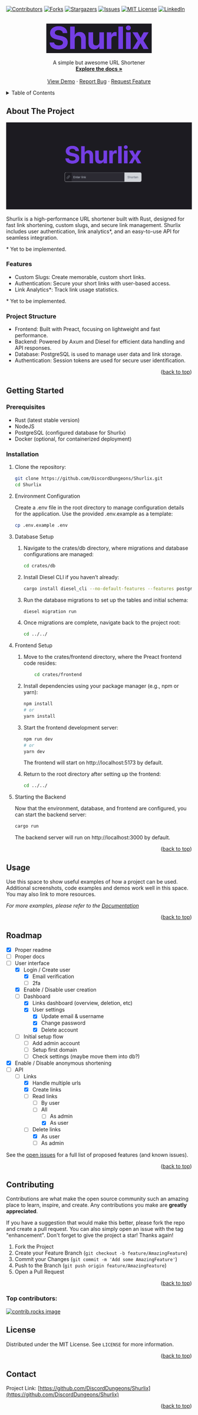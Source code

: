 <!-- Improved compatibility of back to top link: See: https://github.com/othneildrew/Best-README-Template/pull/73 -->
<a id="readme-top"></a>
<!--
*** Thanks for checking out the Best-README-Template. If you have a suggestion
*** that would make this better, please fork the repo and create a pull request
*** or simply open an issue with the tag "enhancement".
*** Don't forget to give the project a star!
*** Thanks again! Now go create something AMAZING! :D
-->



<!-- PROJECT SHIELDS -->
<!--
*** I'm using markdown "reference style" links for readability.
*** Reference links are enclosed in brackets [ ] instead of parentheses ( ).
*** See the bottom of this document for the declaration of the reference variables
*** for contributors-url, forks-url, etc. This is an optional, concise syntax you may use.
*** https://www.markdownguide.org/basic-syntax/#reference-style-links
-->
[![Contributors][contributors-shield]][contributors-url]
[![Forks][forks-shield]][forks-url]
[![Stargazers][stars-shield]][stars-url]
[![Issues][issues-shield]][issues-url]
[![MIT License][license-shield]][license-url]
[![LinkedIn][linkedin-shield]][linkedin-url]


<!-- PROJECT LOGO -->
<br />
<div align="center">
  <a href="https://github.com/DiscordDungeons/Shurlix">
    <img src="images/logo.png" alt="Logo" height="80">
  </a>

  <p align="center">
    A simple but awesome URL Shortener
    <br />
    <a href="https://github.com/DiscordDungeons/Shurlix"><strong>Explore the docs »</strong></a>
    <br />
    <br />
    <a href="https://github.com/DiscordDungeons/Shurlix">View Demo</a>
    ·
    <a href="https://github.com/DiscordDungeons/Shurlix/issues/new?labels=bug&template=bug-report---.md">Report Bug</a>
    ·
    <a href="https://github.com/DiscordDungeons/Shurlix/issues/new?labels=enhancement&template=feature-request---.md">Request Feature</a>
  </p>
</div>



<!-- TABLE OF CONTENTS -->
<details>
  <summary>Table of Contents</summary>
  <ol>
    <li>
      <a href="#about-the-project">About The Project</a>
    </li>
    <li>
      <a href="#getting-started">Getting Started</a>
      <ul>
        <li><a href="#prerequisites">Prerequisites</a></li>
        <li><a href="#installation">Installation</a></li>
      </ul>
    </li>
    <li><a href="#usage">Usage</a></li>
    <li><a href="#roadmap">Roadmap</a></li>
    <li><a href="#contributing">Contributing</a></li>
    <li><a href="#license">License</a></li>
    <li><a href="#contact">Contact</a></li>
  </ol>
</details>



<!-- ABOUT THE PROJECT -->
## About The Project

![Shurlix main screen](images/shurlix-main.png)

Shurlix is a high-performance URL shortener built with Rust, designed for fast link shortening, custom slugs, and secure link management. Shurlix includes user authentication, link analytics*, and an easy-to-use API for seamless integration.

\* Yet to be implemented.

### Features

- Custom Slugs: Create memorable, custom short links.
- Authentication: Secure your short links with user-based access.
- Link Analytics*: Track link usage statistics.

\* Yet to be implemented.

### Project Structure

- Frontend: Built with Preact, focusing on lightweight and fast performance.
- Backend: Powered by Axum and Diesel for efficient data handling and API responses.
- Database: PostgreSQL is used to manage user data and link storage.
- Authentication: Session tokens are used for secure user identification.


<p align="right">(<a href="#readme-top">back to top</a>)</p>


<!-- GETTING STARTED -->
## Getting Started

### Prerequisites

- Rust (latest stable version)
- NodeJS
- PostgreSQL (configured database for Shurlix)
- Docker (optional, for containerized deployment)

### Installation

1. Clone the repository:
    ```bash
    git clone https://github.com/DiscordDungeons/Shurlix.git
    cd Shurlix
    ```
2. Environment Configuration

    Create a .env file in the root directory to manage configuration details for the application. Use the provided .env.example as a template:

    ```bash
    cp .env.example .env
    ```
3. Database Setup
    1. Navigate to the crates/db directory, where migrations and database configurations are managed:
        ```bash
        cd crates/db
        ```
    2. Install Diesel CLI if you haven’t already:
        ```bash
        cargo install diesel_cli --no-default-features --features postgres
        ```
    3. Run the database migrations to set up the tables and initial schema:
        ```bash
        diesel migration run
        ```
    4. Once migrations are complete, navigate back to the project root:
        ```bash
        cd ../../
        ```
4. Frontend Setup
    1. Move to the crates/frontend directory, where the Preact frontend code resides:
        ```bash
            cd crates/frontend
        ```
    2. Install dependencies using your package manager (e.g., npm or yarn):
        ```bash
        npm install
        # or
        yarn install
        ```
    3. Start the frontend development server:
        ```bash
        npm run dev
        # or
        yarn dev
        ```
    
        The frontend will start on http://localhost:5173 by default.
    4. Return to the root directory after setting up the frontend:
        ```bash
        cd ../../
        ```
5. Starting the Backend

    Now that the environment, database, and frontend are configured, you can start the backend server:

    ```bash
    cargo run
    ```

    The backend server will run on http://localhost:3000 by default.

<p align="right">(<a href="#readme-top">back to top</a>)</p>



<!-- USAGE EXAMPLES -->
## Usage

Use this space to show useful examples of how a project can be used. Additional screenshots, code examples and demos work well in this space. You may also link to more resources.

_For more examples, please refer to the [Documentation](https://example.com)_

<p align="right">(<a href="#readme-top">back to top</a>)</p>



<!-- ROADMAP -->
## Roadmap

- [x] Proper readme
- [ ] Proper docs
- [ ] User interface
    - [x] Login / Create user
        - [x] Email verification
        - [ ] 2fa
    - [x] Enable / Disable user creation
    - [ ] Dashboard
        - [x] Links dashboard (overview, deletion, etc)
        - [x] User settings
            - [x] Update email & username
            - [x] Change password
            - [x] Delete account
    - [ ] Initial setup flow
      - [ ] Add admin account
      - [ ] Setup first domain
      - [ ] Check settings (maybe move them into db?)
- [x] Enable / Disable anonymous shortening
- [ ] API
    - [ ] Links
        - [x] Handle multiple urls
        - [x] Create links
        - [ ] Read links
            - [ ] By user
            - [ ] All   
                - [ ] As admin
                - [x] As user
        - [ ] Delete links
            - [x] As user
            - [ ] As admin

See the [open issues](https://github.com/DiscordDungeons/Shurlix/issues) for a full list of proposed features (and known issues).

<p align="right">(<a href="#readme-top">back to top</a>)</p>



<!-- CONTRIBUTING -->
## Contributing

Contributions are what make the open source community such an amazing place to learn, inspire, and create. Any contributions you make are **greatly appreciated**.

If you have a suggestion that would make this better, please fork the repo and create a pull request. You can also simply open an issue with the tag "enhancement".
Don't forget to give the project a star! Thanks again!

1. Fork the Project
2. Create your Feature Branch (`git checkout -b feature/AmazingFeature`)
3. Commit your Changes (`git commit -m 'Add some AmazingFeature'`)
4. Push to the Branch (`git push origin feature/AmazingFeature`)
5. Open a Pull Request

<p align="right">(<a href="#readme-top">back to top</a>)</p>

### Top contributors:

<a href="https://github.com/DiscordDungeons/Shurlix/graphs/contributors">
  <img src="https://contrib.rocks/image?repo=DiscordDungeons/Shurlix" alt="contrib.rocks image" />
</a>



<!-- LICENSE -->
## License

Distributed under the MIT License. See `LICENSE` for more information.

<p align="right">(<a href="#readme-top">back to top</a>)</p>



<!-- CONTACT -->
## Contact

Project Link: [https://github.com/DiscordDungeons/Shurlix](https://github.com/DiscordDungeons/Shurlix)

<p align="right">(<a href="#readme-top">back to top</a>)</p>


<!-- MARKDOWN LINKS & IMAGES -->
<!-- https://www.markdownguide.org/basic-syntax/#reference-style-links -->
[contributors-shield]: https://img.shields.io/github/contributors/DiscordDungeons/Shurlix.svg?style=for-the-badge
[contributors-url]: https://github.com/DiscordDungeons/Shurlix/graphs/contributors
[forks-shield]: https://img.shields.io/github/forks/DiscordDungeons/Shurlix.svg?style=for-the-badge
[forks-url]: https://github.com/DiscordDungeons/Shurlix/network/members
[stars-shield]: https://img.shields.io/github/stars/DiscordDungeons/Shurlix.svg?style=for-the-badge
[stars-url]: https://github.com/DiscordDungeons/Shurlix/stargazers
[issues-shield]: https://img.shields.io/github/issues/DiscordDungeons/Shurlix.svg?style=for-the-badge
[issues-url]: https://github.com/DiscordDungeons/Shurlix/issues
[license-shield]: https://img.shields.io/github/license/DiscordDungeons/Shurlix.svg?style=for-the-badge
[license-url]: https://github.com/DiscordDungeons/Shurlix/blob/master/LICENSE.txt
[linkedin-shield]: https://img.shields.io/badge/-LinkedIn-black.svg?style=for-the-badge&logo=linkedin&colorB=555
[linkedin-url]: https://linkedin.com/in/linkedin_username
[product-screenshot]: images/screenshot.png
[Next.js]: https://img.shields.io/badge/next.js-000000?style=for-the-badge&logo=nextdotjs&logoColor=white
[Next-url]: https://nextjs.org/
[React.js]: https://img.shields.io/badge/React-20232A?style=for-the-badge&logo=react&logoColor=61DAFB
[React-url]: https://reactjs.org/
[Vue.js]: https://img.shields.io/badge/Vue.js-35495E?style=for-the-badge&logo=vuedotjs&logoColor=4FC08D
[Vue-url]: https://vuejs.org/
[Angular.io]: https://img.shields.io/badge/Angular-DD0031?style=for-the-badge&logo=angular&logoColor=white
[Angular-url]: https://angular.io/
[Svelte.dev]: https://img.shields.io/badge/Svelte-4A4A55?style=for-the-badge&logo=svelte&logoColor=FF3E00
[Svelte-url]: https://svelte.dev/
[Laravel.com]: https://img.shields.io/badge/Laravel-FF2D20?style=for-the-badge&logo=laravel&logoColor=white
[Laravel-url]: https://laravel.com
[Bootstrap.com]: https://img.shields.io/badge/Bootstrap-563D7C?style=for-the-badge&logo=bootstrap&logoColor=white
[Bootstrap-url]: https://getbootstrap.com
[JQuery.com]: https://img.shields.io/badge/jQuery-0769AD?style=for-the-badge&logo=jquery&logoColor=white
[JQuery-url]: https://jquery.com 
